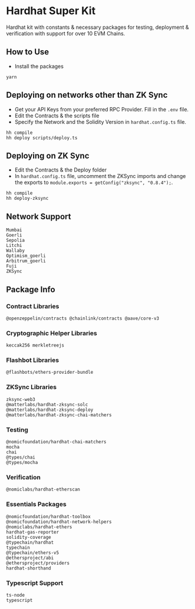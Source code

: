 # Hardhat Super Kit

Hardhat kit with constants & necessary packages for testing, deployment & verification with support for over 10 EVM Chains.

## How to Use

- Install the packages

```
yarn
```

## Deploying on networks other than ZK Sync

- Get your API Keys from your preferred RPC Provider. Fill in the `.env` file.
- Edit the Contracts & the scripts file
- Specify the Network and the Solidity Version in `hardhat.config.ts` file.

```
hh compile
hh deploy scripts/deploy.ts
```

## Deploying on ZK Sync

- Edit the Contracts & the Deploy folder
- In `hardhat.config.ts` file, uncomment the ZKSync imports and change the exports to `module.exports = getConfig("zksync", "0.8.4");`.

```
hh compile
hh deploy-zksync
```

## Network Support

```
Mumbai
Goerli
Sepolia
Litchi
Wallaby
Optimism_goerli
Arbitrum_goerli
Fuji
ZKSync
```

## Package Info

### Contract Libraries

```
@openzeppelin/contracts @chainlink/contracts @aave/core-v3
```

### Cryptographic Helper Libraries

```
keccak256 merkletreejs
```

### Flashbot Libraries

```
@flashbots/ethers-provider-bundle
```

### ZKSync Libraries

```
zksync-web3
@matterlabs/hardhat-zksync-solc
@matterlabs/hardhat-zksync-deploy
@matterlabs/hardhat-zksync-chai-matchers
```

### Testing

```
@nomicfoundation/hardhat-chai-matchers
mocha
chai
@types/chai
@types/mocha
```

### Verification

```
@nomiclabs/hardhat-etherscan
```

### Essentials Packages

```
@nomicfoundation/hardhat-toolbox
@nomicfoundation/hardhat-network-helpers
@nomiclabs/hardhat-ethers
hardhat-gas-reporter
solidity-coverage
@typechain/hardhat
typechain
@typechain/ethers-v5
@ethersproject/abi
@ethersproject/providers
hardhat-shorthand
```

### Typescript Support

```
ts-node
typescript
```
